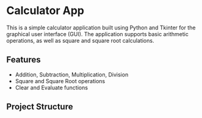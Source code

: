# Calculator App

This is a simple calculator application built using Python and Tkinter for the graphical user interface (GUI). The application supports basic arithmetic operations, as well as square and square root calculations.

## Features

- Addition, Subtraction, Multiplication, Division
- Square and Square Root operations
- Clear and Evaluate functions

## Project Structure

